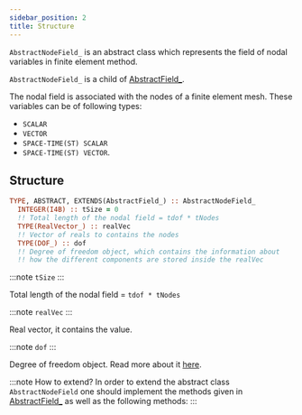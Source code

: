 ```yaml
---
sidebar_position: 2
title: Structure
---
```


<!-- markdownlint-disable MD041 MD013 MD033 MD012 -->

`AbstractNodeField_` is an abstract class which represents the field of nodal variables in finite element method.

`AbstractNodeField_` is a child of [AbstractField\_](../AbstractField/AbstractField_.md).

The nodal field is associated with the nodes of a finite element mesh. These variables can be of following types:

- `SCALAR`
- `VECTOR`
- `SPACE-TIME(ST) SCALAR`
- `SPACE-TIME(ST) VECTOR`.

## Structure

```fortran
TYPE, ABSTRACT, EXTENDS(AbstractField_) :: AbstractNodeField_
  INTEGER(I4B) :: tSize = 0
  !! Total length of the nodal field = tdof * tNodes
  TYPE(RealVector_) :: realVec
  !! Vector of reals to contains the nodes
  TYPE(DOF_) :: dof
  !! Degree of freedom object, which contains the information about
  !! how the different components are stored inside the realVec
```

:::note `tSize`
:::

Total length of the nodal field = `tdof * tNodes`

:::note `realVec`
:::

Real vector, it contains the value.

:::note `dof`
:::

Degree of freedom object. Read more about it [here](../DOF/DOF_).

:::note How to extend?
In order to extend the abstract class `AbstractNodeField` one should implement the methods given in [AbstractField\_](../AbstractField/AbstractField_.md) as well as the following methods:
:::
